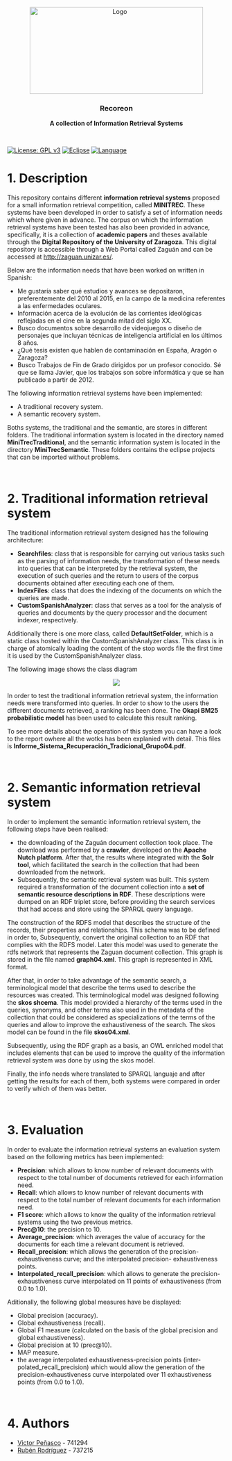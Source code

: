 <p align="center">
    <img src="https://i.ibb.co/cQ2bYHT/12.jpg" alt="Logo" width=400 height=200>
  </a>

  <h3 align="center">Recoreon</h3>

  <p align="center">
    <b>A collection of Information Retrieval Systems</b> <br>
  </p>
</p>

&nbsp;

[![License: GPL v3](https://img.shields.io/badge/License-GPLv3-blue.svg)](https://www.gnu.org/licenses/gpl-3.0) 
[![Eclipse](https://img.shields.io/badge/IDE%20-Eclipse-ffa033.svg)](https://www.eclipse.org/) 
[![Language](https://img.shields.io/badge/Language%20-Java-ff3372.svg)](https://www.java.com/es/download/)

# 1. Description

This repository contains different **information retrieval systems** proposed for a small information retrieval competition, 
called **MINITREC**. These systems have been developed in order to satisfy a set of information needs which where given in
advance. The corpus on which the information retrieval systems have been tested has also been provided in advance, specifically, 
it is a collection of **academic papers** and theses available through the **Digital Repository of the University of Zaragoza**. 
This digital repository is accessible through a Web Portal called Zaguán and can be accessed at http://zaguan.unizar.es/.

Below are the information needs that have been worked on written in Spanish:

* Me gustaría saber qué estudios y avances se depositaron, preferentemente del 2010 al 2015, en la campo de la medicina 
  referentes
  a las enfermedades oculares.
* Información acerca de la evolución de las corrientes ideológicas reflejadas en el cine en la segunda mitad del siglo XX.
* Busco documentos sobre desarrollo de videojuegos o diseño de personajes que incluyan técnicas de inteligencia artificial en 
  los últimos 8 años.
* ¿Qué tesis existen que hablen de contaminación en España, Aragón o Zaragoza?
* Busco Trabajos de Fin de Grado dirigidos por un profesor conocido. Sé que se llama Javier, que los trabajos son sobre 
  informática y que se han publicado a partir de 2012.
  
The following information retrieval systems have been implemented:

* A traditional recovery system.
* A semantic recovery system.

Boths systems, the traditional and the semantic, are stores in different folders. The traditional information system is 
located in the directory named **MiniTrecTraditional**,  and the semantic information system is located in the directory 
**MiniTrecSemantic**. These folders contains the eclipse projects that can be imported without problems.

&nbsp;

# 2. Traditional information retrieval system

The traditional information retrieval system designed has the following architecture:

* **Searchfiles**: class that is responsible for carrying out various tasks such as the parsing of information needs, the
  transformation of these needs into queries that can be interpreted by the retrieval system, the execution of such queries 
  and the return to users of the corpus documents obtained after executing each one of them. 
* **IndexFiles**: class that does the indexing of the documents on which the queries are made.
* **CustomSpanishAnalyzer**: class that serves as a tool for the analysis of queries and documents by the query processor 
   and the document indexer, respectively. 
   
Additionally there is one more class, called **DefaultSetFolder**, which is a static class hosted within the 
CustomSpanishAnalyzer class. This class is in charge of atomically loading the content of the stop words file the first time it
is used by the CustomSpanishAnalyzer class.
   
The following image shows the class diagram 

<p align="center">
    <img src="https://i.ibb.co/LgV6GFh/Sin-t-tulo.png">
</p>

In order to test the traditional information retrieval system, the information needs were transformed into queries. In order to
show to the users the different documents retrieved, a ranking has been done. The **Okapi BM25 probabilistic model** has been
used to calculate this result ranking.

To see more details about the operation of this system you can have a look to the report owhere all the wotks has been explanied
with detail. This files is **Informe_Sistema_Recuperación_Tradicional_Grupo04.pdf**.

&nbsp;

# 2. Semantic information retrieval system

In order to implement the semantic information retrieval system, the following steps have been realised:

* the downloading of the Zaguán document collection took place. The download was performed by a **crawler**, developed on the
  **Apache Nutch platform**. After that, the results where integrated with the **Solr tool**, which facilitated the search in 
  the collection that had been downloaded from the network. 
* Subsequently, the semantic retrieval system was built. This system required a transformation of the document collection into 
  a **set of semantic resource descriptions in RDF**. These descriptions were dumped on an RDF triplet store, before providing
  the search services that had access and store using the SPARQL query language.

The construction of the RDFS model that describes the structure of the records, their properties and relationships. This schema
was to be defined in order to, Subsequently, convert the original collection to an RDF that complies with the RDFS model. 
Later this model was used to generate the rdfs network that represents the Zaguan document collection. This graph is stored
in the file named **graph04.xml**. This graph is represented in XML format.

After that, in order to take advantage of the semantic search, a terminological model that describe the terms used to describe 
the resources was created. This terminological model was designed following the **skos shcema**. This model provided a hierarchy
of the terms used in the queries, synonyms, and other terms also used in the metadata of the collection that could be considered
as specializations of the terms of the queries and allow to improve the exhaustiveness of the search. The skos model can be 
found in the file **skos04.xml**. 

Subsequently, using the RDF graph as a basis, an OWL enriched model that includes elements that can be used to improve the
quality of the information retrieval system was done by using the skos model.

Finally, the info needs where translated to SPARQL languaje and after getting the results for each of them, both systems were 
compared in order to verify which of them was better.

&nbsp;

# 3. Evaluation

In order to evaluate the information retrieval systems an evaluation system based on the following metrics has been implemented:

* **Precision**: which allows to know number of relevant documents with respect to the total number of documents retrieved 
  for each information need. 
* **Recall**: which allows to know number of relevant documents with respect to the total number of relevant documents 
  for each information need. 
* **F1 score**: which allows to know the quality of the information retrieval systems using the two previous metrics.
* **Prec@10**: the precision to 10.
* **Average_precision**: which averages the value of accuracy for the documents for each time a relevant document is retrieved.
* **Recall_precision**: which allows the generation of the precision-exhaustiveness curve; and the interpolated precision-
  exhaustiveness points.
* **Interpolated_recall_precision**: which allows to generate the precision-exhaustiveness curve interpolated on 11 points
  of exhaustiveness (from 0.0 to 1.0).

Aditionally, the following global measures have be displayed: 

* Global precision (accuracy).
* Global exhaustiveness (recall).
* Global F1 measure (calculated on the basis of the global precision and global exhaustiveness).
* Global precision at 10 (prec@10).
* MAP measure.
* the average interpolated exhaustiveness-precision points (inter-polated_recall_precision) which would allow the generation of
  the precision-exhaustiveness curve interpolated over 11 exhaustiveness points (from 0.0 to 1.0).

&nbsp;

# 4. Authors

* [Victor Peñasco](https://github.com/vpec) - 741294
* [Rubén Rodríguez](https://github.com/ZgzInfinity) - 737215






  






